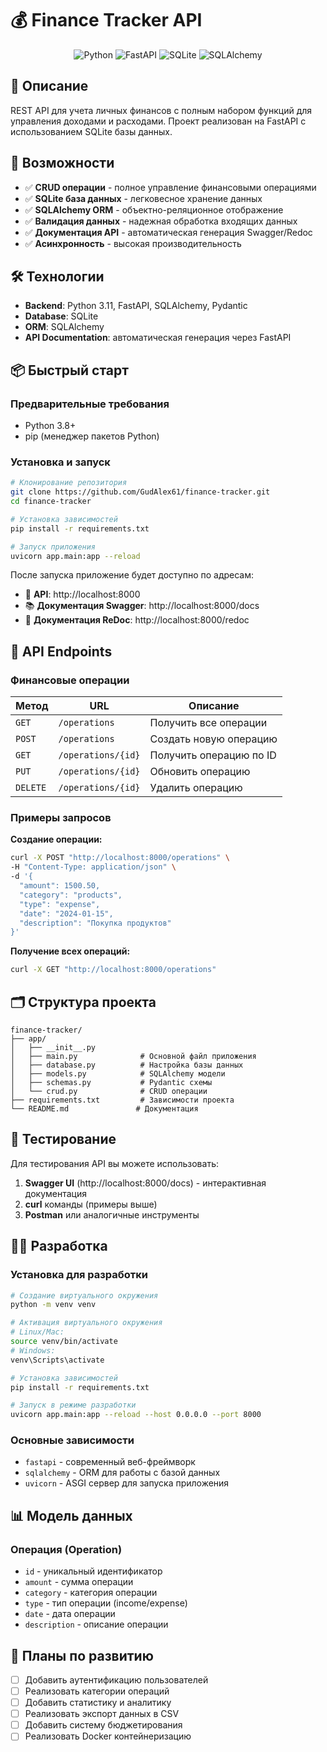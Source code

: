 # 💰 Finance Tracker API

<div align="center">

![Python](https://img.shields.io/badge/Python-3776AB?style=for-the-badge&logo=python&logoColor=white)
![FastAPI](https://img.shields.io/badge/FastAPI-005571?style=for-the-badge&logo=fastapi)
![SQLite](https://img.shields.io/badge/SQLite-07405E?style=for-the-badge&logo=sqlite&logoColor=white)
![SQLAlchemy](https://img.shields.io/badge/SQLAlchemy-ffffff?style=for-the-badge&logo=sqlalchemy&logoColor=black)

</div>

## 📖 Описание

REST API для учета личных финансов с полным набором функций для управления доходами и расходами. Проект реализован на FastAPI с использованием SQLite базы данных.

## 🚀 Возможности

- ✅ **CRUD операции** - полное управление финансовыми операциями
- ✅ **SQLite база данных** - легковесное хранение данных
- ✅ **SQLAlchemy ORM** - объектно-реляционное отображение
- ✅ **Валидация данных** - надежная обработка входящих данных
- ✅ **Документация API** - автоматическая генерация Swagger/Redoc
- ✅ **Асинхронность** - высокая производительность

## 🛠 Технологии

- **Backend**: Python 3.11, FastAPI, SQLAlchemy, Pydantic
- **Database**: SQLite
- **ORM**: SQLAlchemy
- **API Documentation**: автоматическая генерация через FastAPI

## 📦 Быстрый старт

### Предварительные требования
- Python 3.8+
- pip (менеджер пакетов Python)

### Установка и запуск

```bash
# Клонирование репозитория
git clone https://github.com/GudAlex61/finance-tracker.git
cd finance-tracker

# Установка зависимостей
pip install -r requirements.txt

# Запуск приложения
uvicorn app.main:app --reload
```

После запуска приложение будет доступно по адресам:
- 🚀 **API**: http://localhost:8000
- 📚 **Документация Swagger**: http://localhost:8000/docs
- 📖 **Документация ReDoc**: http://localhost:8000/redoc

## 🔧 API Endpoints

### Финансовые операции
| Метод | URL | Описание |
|-------|-----|----------|
| `GET` | `/operations` | Получить все операции |
| `POST` | `/operations` | Создать новую операцию |
| `GET` | `/operations/{id}` | Получить операцию по ID |
| `PUT` | `/operations/{id}` | Обновить операцию |
| `DELETE` | `/operations/{id}` | Удалить операцию |

### Примеры запросов

**Создание операции:**
```bash
curl -X POST "http://localhost:8000/operations" \
-H "Content-Type: application/json" \
-d '{
  "amount": 1500.50,
  "category": "products",
  "type": "expense",
  "date": "2024-01-15",
  "description": "Покупка продуктов"
}'
```

**Получение всех операций:**
```bash
curl -X GET "http://localhost:8000/operations"
```

## 🗂 Структура проекта

```
finance-tracker/
├── app/
│   ├── __init__.py
│   ├── main.py              # Основной файл приложения
│   ├── database.py          # Настройка базы данных
│   ├── models.py            # SQLAlchemy модели
│   ├── schemas.py           # Pydantic схемы
│   └── crud.py              # CRUD операции
├── requirements.txt         # Зависимости проекта
└── README.md               # Документация
```

## 🧪 Тестирование

Для тестирования API вы можете использовать:

1. **Swagger UI** (http://localhost:8000/docs) - интерактивная документация
2. **curl** команды (примеры выше)
3. **Postman** или аналогичные инструменты

## 👨‍💻 Разработка

### Установка для разработки

```bash
# Создание виртуального окружения
python -m venv venv

# Активация виртуального окружения
# Linux/Mac:
source venv/bin/activate
# Windows:
venv\Scripts\activate

# Установка зависимостей
pip install -r requirements.txt

# Запуск в режиме разработки
uvicorn app.main:app --reload --host 0.0.0.0 --port 8000
```

### Основные зависимости
- `fastapi` - современный веб-фреймворк
- `sqlalchemy` - ORM для работы с базой данных
- `uvicorn` - ASGI сервер для запуска приложения

## 📊 Модель данных

### Операция (Operation)
- `id` - уникальный идентификатор
- `amount` - сумма операции
- `category` - категория операции
- `type` - тип операции (income/expense)
- `date` - дата операции
- `description` - описание операции

## 🚀 Планы по развитию

- [ ] Добавить аутентификацию пользователей
- [ ] Реализовать категории операций
- [ ] Добавить статистику и аналитику
- [ ] Реализовать экспорт данных в CSV
- [ ] Добавить систему бюджетирования
- [ ] Реализовать Docker контейнеризацию
